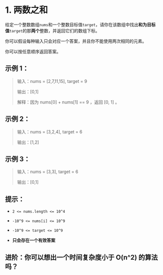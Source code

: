 # 1. 两数之和

给定一个整数数组`nums`和一个整数目标值`target`，请你在该数组中找出**和为目标值**`target`的那**两个**整数，并返回它们的数组下标。

你可以假设每种输入只会对应一个答案，并且你不能使用两次相同的元素。

你可以按任意顺序返回答案。

## 示例 1：

> 输入：nums = [2,7,11,15], target = 9
>
> 输出：[0,1]
>
> 解释：因为 nums[0] + nums[1] == 9 ，返回 [0, 1] 。

## 示例 2：

> 输入：nums = [3,2,4], target = 6
>
> 输出：[1,2]

## 示例 3：

> 输入：nums = [3,3], target = 6
>
> 输出：[0,1]

## 提示：

* `2 <= nums.length <= 10^4`

* `-10^9 <= nums[i] <= 10^9`

* `-10^9 <= target <= 10^9`

* **只会存在一个有效答案**

## 进阶：你可以想出一个时间复杂度小于 O(n^2) 的算法吗？